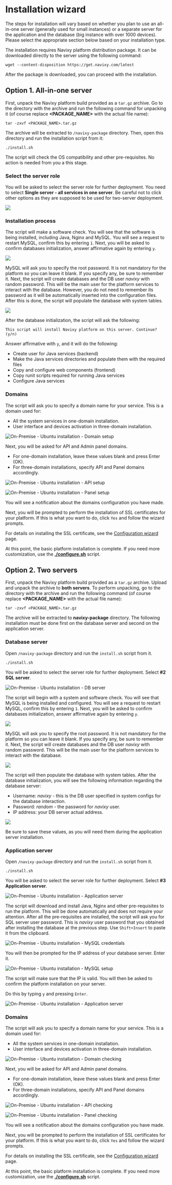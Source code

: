 # Installation wizard

The steps for installation will vary based on whether you plan to use an all-in-one server (generally used for small instances) or a separate server for the application and the database (big instance with over 1000 devices). Please select the appropriate section below based on your installation type.

The installation requires Navixy platform distribution package. It can be downloaded directly to the server using the following command:

```
wget --content-disposition https://get.navixy.com/latest
```

After the package is downloaded, you can proceed with the installation.

## Option 1. All-in-one server

First, unpack the Navixy platform build provided as a `tar.gz` archive. Go to the directory with the archive and run the following command for unpacking it (of course replace **\<PACKAGE\_NAME>** with the actual file name):

```
tar -zxvf <PACKAGE_NAME>.tar.gz
```

The archive will be extracted to `/navixy-package` directory. Then, open this directory and run the installation script from it:

```
./install.sh
```

The script will check the OS compatibility and other pre-requisites. No action is needed from you a this stage.

### Select the server role

You will be asked to select the server role for further deployment. You need to select **Single server - all services in one server**. Be careful not to click other options as they are supposed to be used for two-server deployment.

![](../../../../../on-premise/on-premise/platform-installation/advanced-installation/ubuntu-20/attachments/image-20230802-134855.png)

### Installation process

The script will make a software check. You will see that the software is being installed, including Java, Nginx and MySQL. You will see a request to restart MySQL, confirm this by entering `1`. Next, you will be asked to confirm databases initialization, answer affirmative again by entering `y`.

![](../../../../../on-premise/on-premise/platform-installation/advanced-installation/ubuntu-20/attachments/image-20230810-130547.png)

MySQL will ask you to specify the root password. It is not mandatory for the platform so you can leave it blank. If you specify any, be sure to remember it. Next, the script will create databases and the DB user _navixy_ with random password. This will be the main user for the platform services to interact with the database. However, you do not need to remember its password as it will be automatically inserted into the configuration files. After this is done, the script will populate the database with system tables.

![](../../../../../on-premise/on-premise/platform-installation/advanced-installation/ubuntu-20/attachments/image-20230810-130559.png)

After the database initialization, the script will ask the following:

```
This script will install Navixy platform on this server. Continue? (y/n)
```

Answer affirmative with `y`, and it will do the following:

* Create user for Java services (backend)
* Make the Java services directories and populate them with the required files
* Copy and configure web components (frontend)
* Copy runit scripts required for running Java services
* Configure Java services

### Domains

The script will ask you to specify a domain name for your service. This is a domain used for:

* All the system services in one-domain installation.
* User interface and devices activation in three-domain installation.

![On-Premise - Ubuntu installation - Domain setup](../../../../../on-premise/on-premise/platform-installation/advanced-installation/ubuntu-20/attachments/image-20230802-140224.png)

Next, you will be asked for API and Admin panel domains.

* For one-domain installation, leave these values blank and press Enter (OK).
* For three-domain installations, specify API and Panel domains accordingly.

![On-Premise - Ubuntu installation - API setup](../../../../../on-premise/on-premise/platform-installation/advanced-installation/ubuntu-20/attachments/image-20230802-140910.png)

![On-Premise - Ubuntu installation - Panel setup](../../../../../on-premise/on-premise/platform-installation/advanced-installation/ubuntu-20/attachments/image-20230802-140938.png)

You will see a notification about the domains configuration you have made.

Next, you will be prompted to perform the installation of SSL certificates for your platform. If this is what you want to do, click `Yes` and follow the wizard prompts.

For details on installing the SSL certificate, see the [Configuration wizard](configuration-wizard.md) page.

At this point, the basic platform installation is complete. If you need more customization, use the [**./configure.sh**](configuration-wizard.md) script.

## Option 2. Two servers

First, unpack the Navixy platform build provided as a `tar.gz` archive. Upload and unpack the archive to **both servers**. To perform unpacking, go to the directory with the archive and run the following command (of course replace **\<PACKAGE\_NAME>** with the actual file name):

```
tar -zxvf <PACKAGE_NAME>.tar.gz
```

The archive will be extracted to **navixy-package** directory. The following installation must be done first on the database server and second on the application server.

### Database server

Open `/navixy-package` directory and run the `install.sh` script from it.

```
./install.sh
```

You will be asked to select the server role for further deployment. Select **#2 SQL server**.

![On-Premise - Ubuntu installation - DB server](../../../../../on-premise/on-premise/platform-installation/advanced-installation/ubuntu-20/attachments/image-20230803-135111.png)

The script will begin with a system and software check. You will see that MySQL is being installed and configured. You will see a request to restart MySQL, confirm this by entering `1`. Next, you will be asked to confirm databases initialization, answer affirmative again by entering `y`.

![](../../../../../on-premise/on-premise/platform-installation/advanced-installation/ubuntu-20/attachments/image-20230810-130630.png)

MySQL will ask you to specify the root password. It is not mandatory for the platform so you can leave it blank. If you specify any, be sure to remember it. Next, the script will create databases and the DB user _navixy_ with random password. This will be the main user for the platform services to interact with the database.

![](../../../../../on-premise/on-premise/platform-installation/advanced-installation/ubuntu-20/attachments/image-20230810-130640.png)

The script will then populate the database with system tables. After the database initialization, you will see the following information regarding the database server:

* Username: _navixy_ - this is the DB user specified in system configs for the database interaction.
* Password: _random_ - the password for _navixy_ user.
* IP address: your DB server actual address.

![](../../../../../on-premise/on-premise/platform-installation/advanced-installation/ubuntu-20/attachments/image-20230810-130655.png)

Be sure to save these values, as you will need them during the application server installation.

### Application server

Open `/navixy-package` directory and run the `install.sh` script from it.

```
./install.sh
```

You will be asked to select the server role for further deployment. Select **#3 Application server**.

![On-Premise - Ubuntu installation - Application server](../../../../../on-premise/on-premise/platform-installation/advanced-installation/ubuntu-20/attachments/image-20230803-135805.png)

The script will download and install Java, Nginx and other pre-requisites to run the platform. This will be done automatically and does not require your attention. After all the pre-requisites are installed, the script will ask you for SQL server user password. This is _navixy_ user password that you obtained after installing the database at the previous step. Use `Shift+Insert` to paste it from the clipboard.

![On-Premise - Ubuntu installation - MySQL credentials](../../../../../on-premise/on-premise/platform-installation/advanced-installation/ubuntu-20/attachments/image-20230803-135651.png)

You will then be prompted for the IP address of your database server. Enter it.

![On-Premise - Ubuntu installation - MySQL setup](../../../../../on-premise/on-premise/platform-installation/advanced-installation/ubuntu-20/attachments/image-20230803-135831.png)

The script will make sure that the IP is valid. You will then be asked to confirm the platform installation on your server.

Do this by typing `y` and pressing `Enter`.

![On-Premise - Ubuntu installation - Application server](../../../../../on-premise/on-premise/platform-installation/advanced-installation/ubuntu-20/attachments/image-20230810-130708.png)

### Domains

The script will ask you to specify a domain name for your service. This is a domain used for:

* All the system services in one-domain installation.
* User interface and devices activation in three-domain installation.

![On-Premise - Ubuntu installation - Domain checking](../../../../../on-premise/on-premise/platform-installation/advanced-installation/ubuntu-20/attachments/image-20230802-140224.png)

Next, you will be asked for API and Admin panel domains.

* For one-domain installation, leave these values blank and press Enter (OK).
* For three-domain installations, specify API and Panel domains accordingly.

![On-Premise - Ubuntu installation - API checking](../../../../../on-premise/on-premise/platform-installation/advanced-installation/ubuntu-20/attachments/image-20230802-140910.png)

![On-Premise - Ubuntu installation - Panel checking](../../../../../on-premise/on-premise/platform-installation/advanced-installation/ubuntu-20/attachments/image-20230802-140938.png)

You will see a notification about the domains configuration you have made.

Next, you will be prompted to perform the installation of SSL certificates for your platform. If this is what you want to do, click `Yes` and follow the wizard prompts.

For details on installing the SSL certificate, see the [Configuration wizard](configuration-wizard.md) page.

At this point, the basic platform installation is complete. If you need more customization, use the [**./configure.sh**](configuration-wizard.md) script.
